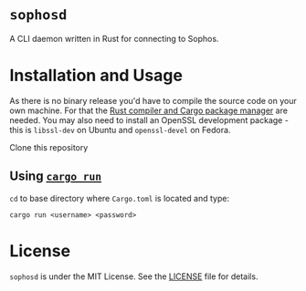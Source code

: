 # `sophosd`

A CLI daemon written in Rust for connecting to Sophos.

# Installation and Usage

As there is no binary release you'd have to compile the source code on your own machine. For that the [Rust compiler and Cargo package manager](https://www.rust-lang.org/learn/get-started) are needed. You may also need to install an OpenSSL development package - this is `libssl-dev` on Ubuntu and `openssl-devel` on Fedora.

Clone this repository

## Using [`cargo run`](https://doc.rust-lang.org/cargo/commands/cargo-run.html)

`cd` to base directory where `Cargo.toml` is located and type:

```cargo run <username> <password> ```

# License

`sophosd` is under the MIT License. See the [LICENSE](./LICENSE) file for details.
